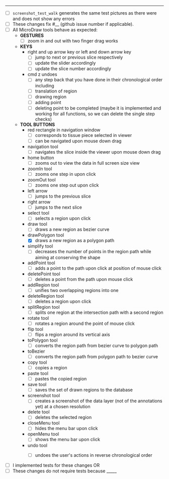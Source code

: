 <!-- Thank you so much for your contribution to MicroDraw! <3 -->

<!-- Please find a short title for your pull request and describe your changes on the following line: -->


---
<!-- Please go through our check list and replace each `[ ]` by `[X]` when the step is complete, and replace `__` with appropriate data: -->
- [ ] `screenshot_test_walk` generates the same test pictures as there were and does not show any errors
- [ ] These changes fix #__ (github issue number if applicable).
- [ ] All MicroDraw tools behave as expected:
    * **GESTURES**
        - [ ] zoom in and out with two finger drag works
    * **KEYS**
        * right and up arrow key or left and down arrow key
            - [ ] jump to next or previous slice respectively
            - [ ] update the slider accordingly
            - [ ] update the slice number accordingly 
        * cmd z undoes
            - [ ] any step back that you have done in their chronological order including
            - [ ] translation of region
            - [ ] drawing region
            - [ ] adding point
            - [ ] deleting point
        to be completed (maybe it is implemented and working for all functions, so we can delete the single step checks)
    * **TOOL BUTTONS**
        * red rectangle in navigation window 
            - [ ] corresponds to tissue piece selected in viewer
            - [ ] can be navigated upon mouse down drag
        * navigation tool 
            - [ ] navigates the slice inside the viewer upon mouse down drag
        * home button
            - [ ] zooms out to view the data in full screen size view
        * zoomIn tool
            - [ ] zooms one step in upon click
        * zoomOut tool
            - [ ] zooms one step out upon click
        * left arrow
            - [ ] jumps to the previous slice
        * right arrow
            - [ ] jumps to the next slice
        * select tool
            - [ ] selects a region upon click
        * draw tool
            - [ ] draws a new region as bezier curve
        * drawPolygon tool
            - [x] draws a new region as a polygon path
        * simplify tool
            - [ ] decreases the number of points in the region path while aiming at conserving the shape
        * addPoint tool
            - [ ] adds a point to the path upon click at position of mouse click
        * deletePoint tool
            - [ ] deletes a point from the path upon mouse click
        * addRegion tool
            - [ ] unifies two overlapping regions into one
        * deleteRegion tool
            - [ ] deletes a region upon click
        * splitRegion tool
            - [ ] splits one region at the intersection path with a second region
        * rotate tool
            - [ ] rotates a region around the point of mouse click
        * flip tool
            - [ ] flips a region around its vertical axis
        * toPolygon tool
            - [ ] converts the region path from bezier curve to polygon path
        * toBezier
            - [ ] converts the region path from polygon path to bezier curve
        * copy tool
            - [ ] copies a region
        * paste tool
            - [ ] pastes the copied region
        * save tool
            - [ ] saves the set of drawn regions to the database
        * screenshot tool
            - [ ] creates a screenshot of the data layer (not of the annotations yet) at a chosen resolution
        * delete tool
            - [ ] deletes the selected region
        * closeMenu tool
            - [ ] hides the menu bar upon click
        * openMenu tool
            - [ ] shows the menu bar upon click
        * undo tool
            - [ ] undoes the user's actions in reverse chronological order
        
            
<!-- Either: -->
- [ ] I implemented tests for these changes OR
- [ ] These changes do not require tests because _____

<!-- Also, please make sure that "Allow edits from maintainers" checkbox is checked, so that we can help you if you get stuck somewhere along the way.-->

<!-- Pull requests that do not address these steps are welcome, but they will require additional verification as part of the review process. -->

<!-- Again, many many thanks for your work! \ö/ -->

